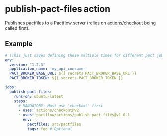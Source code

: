 # publish-pact-files action

Publishes pactfiles to a Pactflow server (relies on [actions/checkout](https://github.com/marketplace/actions/checkout) being called first).

## Example

```yaml
# (This just saves defining these multiple times for different pact jobs)
env:
  version: "1.2.3"
  application_name: "my_api_consumer"
  PACT_BROKER_BASE_URL: ${{ secrets.PACT_BROKER_BASE_URL }}
  PACT_BROKER_TOKEN: ${{ secrets.PACT_BROKER_TOKEN }}

jobs:
  publish-pact-files:
    runs-on: ubuntu-latest
    steps:
      # MANDATORY: Must use 'checkout' first
      - uses: actions/checkout@v2
      - uses: pactflow/actions/publish-pact-files@v1.0.1
        env:
          pactfiles: src/pactfiles
          tags: foo # Optional
```

